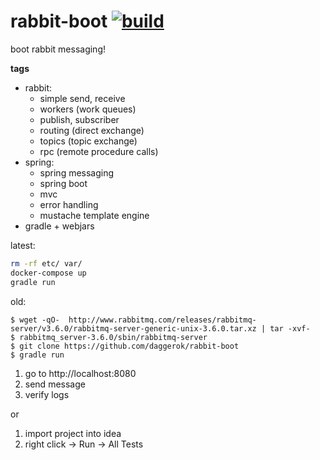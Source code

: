 rabbit-boot [![build](https://travis-ci.org/daggerok/rabbit-boot.svg?branch=master)](https://travis-ci.org/daggerok/rabbit-boot)
===========

boot rabbit messaging!

**tags**

- rabbit:
  - simple send, receive
  - workers (work queues)
  - publish, subscriber
  - routing (direct exchange)
  - topics (topic exchange)
  - rpc (remote procedure calls)
- spring:
  - spring messaging
  - spring boot
  - mvc
  - error handling
  - mustache template engine
- gradle + webjars

latest:
```bash
rm -rf etc/ var/
docker-compose up
gradle run
```

old:

```shell
$ wget -qO-  http://www.rabbitmq.com/releases/rabbitmq-server/v3.6.0/rabbitmq-server-generic-unix-3.6.0.tar.xz | tar -xvf-
$ rabbitmq_server-3.6.0/sbin/rabbitmq-server
$ git clone https://github.com/daggerok/rabbit-boot
$ gradle run
```

1. go to http://localhost:8080 
2. send message
3. verify logs

or

1. import project into idea
2. right click -> Run -> All Tests
